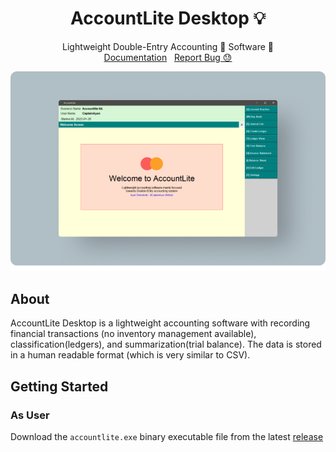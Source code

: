 <p align="center">
  <h1 align="center">AccountLite Desktop 💡</h1>
  <p align="center">
    Lightweight Double-Entry Accounting 💸 Software 🚀
    <br />
    <a href="https://captainayan.github.io/accountlite/desktop#docs">Documentation</a> &nbsp;
    <a href="https://github.com/captainAyan/accountlite-desktop/issues">Report Bug 😓</a>
  </p>
</p>
<p align="center">
<a href="https://github.com/captainAyan/accountlite-desktop"><img src="https://raw.githubusercontent.com/captainAyan/accountlite-desktop/main/screenshots/1.png"></a>
</p>

## About

AccountLite Desktop is a lightweight accounting software with recording financial transactions (no inventory management available), classification(ledgers), and summarization(trial balance). The data is stored in a human readable format (which is very similar to CSV).

## Getting Started
### As User
Download the `accountlite.exe` binary executable file from the latest [release](https://github.com/captainAyan/accountlite-desktop/releases/latest)
